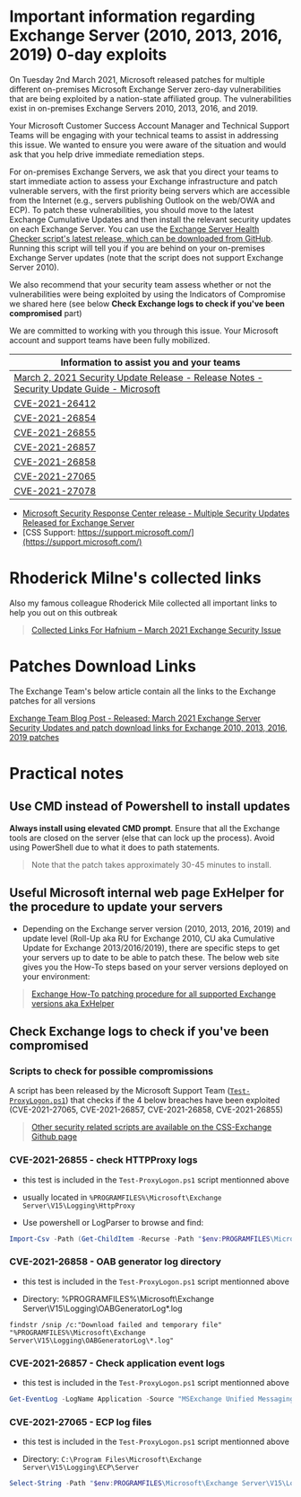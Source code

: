# Important information regarding Exchange Server (2010, 2013, 2016, 2019) 0-day exploits

On Tuesday 2nd March 2021, Microsoft released patches for multiple different on-premises Microsoft Exchange Server zero-day vulnerabilities that are being exploited by a nation-state affiliated group.  The vulnerabilities exist in on-premises Exchange Servers 2010, 2013, 2016, and 2019.  
 
Your Microsoft Customer Success Account Manager and Technical Support Teams will be engaging with your technical teams to assist in addressing this issue.  We wanted to ensure you were aware of the situation and would ask that you help drive immediate remediation steps.
 
For on-premises Exchange Servers, we ask that you direct your teams to start immediate action to assess your Exchange infrastructure and patch vulnerable servers, with the first priority being servers which are accessible from the Internet (e.g., servers publishing Outlook on the web/OWA and ECP).  To patch these vulnerabilities, you should move to the latest Exchange Cumulative Updates and then install the relevant security updates on each Exchange Server.  You can use the [Exchange Server Health Checker script's latest release, which can be downloaded from GitHub](https://github.com/dpaulson45/HealthChecker/releases/latest). Running this script will tell you if you are behind on your on-premises Exchange Server updates (note that the script does not support Exchange Server 2010). 
 
We also recommend that your security team assess whether or not the vulnerabilities were being exploited by using the Indicators of Compromise we shared here (see below **Check Exchange logs to check if you've been compromised** part)
 
We are committed to working with you through this issue.  Your Microsoft account and support teams have been fully mobilized.

|Information to assist you and your teams|
|---|
|[March 2, 2021 Security Update Release - Release Notes - Security Update Guide - Microsoft](https://msrc.microsoft.com/update-guide/releaseNote/2021-Mar)|
|[CVE-2021-26412](https://msrc.microsoft.com/update-guide/en-US/vulnerability/CVE-2021-26412)|
|[CVE-2021-26854](https://msrc.microsoft.com/update-guide/en-US/vulnerability/CVE-2021-26854)|
|[CVE-2021-26855](https://msrc.microsoft.com/update-guide/en-US/vulnerability/CVE-2021-26855)|
|[CVE-2021-26857](https://msrc.microsoft.com/update-guide/en-US/vulnerability/CVE-2021-26857)|
|[CVE-2021-26858](https://msrc.microsoft.com/update-guide/en-US/vulnerability/CVE-2021-26858)|
|[CVE-2021-27065](https://msrc.microsoft.com/update-guide/en-US/vulnerability/CVE-2021-27065)|
|[CVE-2021-27078](https://msrc.microsoft.com/update-guide/en-US/vulnerability/CVE-2021-27078)|
 
- [Microsoft Security Response Center release - Multiple Security Updates Released for Exchange Server](https://msrc-blog.microsoft.com/2021/03/02/multiple-security-updates-released-for-exchange-server/)
- [CSS Support: https://support.microsoft.com/](https://support.microsoft.com/)

# Rhoderick Milne's collected links

Also my famous colleague Rhoderick Mile collected all important links to help you out on this outbreak

> [Collected Links For Hafnium – March 2021 Exchange Security Issue](https://blog.rmilne.ca/2021/03/08/collected-links-for-hafnium-march-2021-exchange-security-issue/)

# Patches Download Links

The Exchange Team's below article contain all the links to the Exchange patches for all versions

[Exchange Team Blog Post - Released: March 2021 Exchange Server Security Updates and patch download links for Exchange 2010, 2013, 2016, 2019 patches](https://techcommunity.microsoft.com/t5/exchange-team-blog/released-march-2021-exchange-server-security-updates/ba-p/2175901)

# Practical notes

## Use CMD instead of Powershell to install updates

**Always install using elevated CMD prompt**.  Ensure that all the Exchange tools are closed on the server (else that can lock up the process).  Avoid using PowerShell due to what it does to path statements.

> Note that the patch takes approximately 30-45 minutes to install.

## Useful Microsoft internal web page **ExHelper** for the procedure to update your servers

- Depending on the Exchange server version (2010, 2013, 2016, 2019) and update level (Roll-Up aka RU for Exchange 2010, CU aka Cumulative Update for Exchange 2013/2016/2019), there are specific steps to get your servers up to date to be able to patch these. The below web site gives you the How-To steps based on your server versions deployed on your environment:

> [Exchange How-To patching procedure for all supported Exchange versions aka ExHelper](https://aka.ms/ExHelper)

## Check Exchange logs to check if you've been compromised

### Scripts to check for possible compromissions

A script has been released by the Microsoft Support Team ([`Test-ProxyLogon.ps1`](https://github.com/microsoft/CSS-Exchange/blob/main/Security/Test-ProxyLogon.ps1)) that checks if the 4 below breaches have been exploited (CVE-2021-27065, CVE-2021-26857, CVE-2021-26858, CVE-2021-26855)

> [Other security related scripts are available on the CSS-Exchange Github page](https://github.com/microsoft/CSS-Exchange/tree/main/Security)

### CVE-2021-26855 - check HTTPProxy logs

- this test is included in the `Test-ProxyLogon.ps1` script mentionned above

- usually located in `%PROGRAMFILES%\Microsoft\Exchange Server\V15\Logging\HttpProxy`

- Use powershell or LogParser to browse and find:

```powershell
Import-Csv -Path (Get-ChildItem -Recurse -Path "$env:PROGRAMFILES\Microsoft\Exchange Server\V15\Logging\HttpProxy" -Filter '*.log').FullName | Where-Object {  $_.AuthenticatedUser -eq '' -and $_.AnchorMailbox -like 'ServerInfo~*/*' } | select DateTime, AnchorMailbox
```

### CVE-2021-26858 - OAB generator log directory

- this test is included in the `Test-ProxyLogon.ps1` script mentionned above

- Directory: %PROGRAMFILES%\Microsoft\Exchange Server\V15\Logging\OABGeneratorLog\*.log

```
findstr /snip /c:"Download failed and temporary file" "%PROGRAMFILES%\Microsoft\Exchange Server\V15\Logging\OABGeneratorLog\*.log"
```

### CVE-2021-26857 - Check application event logs

- this test is included in the `Test-ProxyLogon.ps1` script mentionned above

```powershell
Get-EventLog -LogName Application -Source "MSExchange Unified Messaging" -EntryType Error | Where-Object { $_.Message -like "*System.InvalidCastException*" }
```

### CVE-2021-27065 - ECP log files

- this test is included in the `Test-ProxyLogon.ps1` script mentionned above

- Directory: `C:\Program Files\Microsoft\Exchange Server\V15\Logging\ECP\Server`

```powershell
Select-String -Path "$env:PROGRAMFILES\Microsoft\Exchange Server\V15\Logging\ECP\Server\*.log" -Pattern 'Set-.+VirtualDirectory'
```

